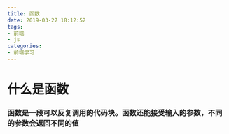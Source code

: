 ```yaml
---
title: 函数
date: 2019-03-27 18:12:52
tags:
- 前端
- js
categories: 
- 前端学习
---
```

# 什么是函数
### 函数是一段可以反复调用的代码块。函数还能接受输入的参数，不同的参数会返回不同的值
<!--more-->
